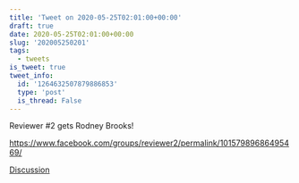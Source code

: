 ```yaml
---
title: 'Tweet on 2020-05-25T02:01:00+00:00'
draft: true
date: 2020-05-25T02:01:00+00:00
slug: '202005250201'
tags:
  - tweets
is_tweet: true
tweet_info:
  id: '1264632507879886853'
  type: 'post'
  is_thread: False
---
```




Reviewer #2 gets Rodney Brooks!

<https://www.facebook.com/groups/reviewer2/permalink/10157989686495469/>

[Discussion](https://x.com/sytelus/status/1264632507879886853)
